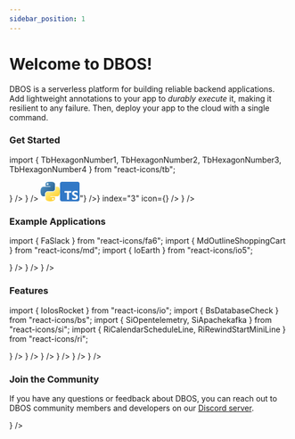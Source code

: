 ```yaml
---
sidebar_position: 1
---
```


# Welcome to DBOS!

DBOS is a serverless platform for building reliable backend applications.
Add lightweight annotations to your app to _durably execute_ it, making it resilient to any failure.
Then, deploy your app to the cloud with a single command.

### Get Started

import { TbHexagonNumber1, TbHexagonNumber2, TbHexagonNumber3, TbHexagonNumber4 } from "react-icons/tb";


<section className="row list">
  <IndexCardLink
    label="Deploy Your First App"
    href="/quickstart#deploy-your-first-app-to-the-cloud"
    description="Deploy an app to the cloud in minutes"
    index="1"
    icon={<TbHexagonNumber1 color="var(--ifm-color-primary-lightest)" size={30}/>}
  />
  <IndexCardLink
    label="Start Developing Locally"
    href="/quickstart#run-your-app-locally"
    description="Set up DBOS with a local Postgres database"
    index="2️"
    icon={<TbHexagonNumber2 color="var(--ifm-color-primary-lightest)" size={30}/>}
  />
  <IndexCardLink
    label="Build Crashproof Apps"
    href=""
    description={<HtmlToReactNode htmlString={"<a class='logo-button' href='/python/programming-guide'><img src='img/python-logo-only.svg' alt='python' width=35 title='Learn DBOS Python'/></a><a class='logo-button' href='/typescript/programming-guide'><img src='img/typescript-logo.svg' width=35 alt='typescript' title='Learn DBOS TypeScript'/></a>"} />}
    index="3"
    icon={<TbHexagonNumber3 color="var(--ifm-color-primary-lightest)" size={30}/>}
  />
  <IndexCardLink
    label="Explore Examples"
    href="/examples"
    description="See what you can build with DBOS"
    index="4"
    icon={<TbHexagonNumber4 color="var(--ifm-color-primary-lightest)" size={30}/>}
  />
</section>

### Example Applications
import { FaSlack } from "react-icons/fa6";
import { MdOutlineShoppingCart } from "react-icons/md";
import { IoEarth } from "react-icons/io5";

<section className="row list">
  <NarrowCardLink
    label="AI-Powered Slackbot"
    href="python/examples/rag-slackbot"
    description="Build a Slackbot that uses RAG to answer questions about previous Slack conversations."
    index="1"
    icon={<FaSlack color="white" size={30}/>}
  />
  <NarrowCardLink
    label="Widget Store"
    href="python/examples/widget-store"
    description="Use DBOS durable workflows to build an online storefront that's resilient to any failure."
    index="2"
    icon={<MdOutlineShoppingCart color="white" size={30}/>}
  />
  <NarrowCardLink
    label="Earthquake Tracker"
    href="python/examples/earthquake-tracker"
    description="Build a real-time earthquake dashboard by streaming data from the USGS into Postgres."
    index="3"
    icon={<IoEarth color="white" size={30}/>}
  />
</section>


### Features

import { IoIosRocket } from "react-icons/io";
import { BsDatabaseCheck } from "react-icons/bs";
import { SiOpentelemetry, SiApachekafka } from "react-icons/si";
import { RiCalendarScheduleLine, RiRewindStartMiniLine } from "react-icons/ri";


<section className="row list">
  <IndexCardLink
    label="Fast, Efficient Serverless"
    href="https://console.dbos.dev/"
    description="Experience serverless hosting 25x faster and 15x cheaper than AWS Lambda"
    index="1"
    icon={<IoIosRocket color="var(--ifm-color-primary-lightest)" size={30}/>}
  />
  <IndexCardLink
    label="Lightweight Durable Execution"
    href="/python/tutorials/workflow-tutorial"
    description="Annotate your code to make it resilient to any failure"
    index="2️"
    icon={<BsDatabaseCheck color="var(--ifm-color-primary-lightest)" size={30}/>}
  />
  <IndexCardLink
    label="Built-in Observability"
    href="/python/tutorials/logging-and-tracing"
    description="All your workflows automatically emit OpenTelemetry traces"
    index="3"
    icon={<SiOpentelemetry color="var(--ifm-color-primary-lightest)" size={30}/>}
  />
  <IndexCardLink
    label="Exactly-Once Event Processing"
    href="/typescript/tutorials/kafka-integration"
    description="Use durable workflows to process incoming events exactly-once"
    index="4"
    icon={<SiApachekafka color="var(--ifm-color-primary-lightest)" size={30}/>}
  />
  <IndexCardLink
    label="Scheduled Jobs"
    href="/python/tutorials/scheduled-workflows"
    description="Run your workflows exactly-once per time interval"
    index="5"
    icon={<RiCalendarScheduleLine color="var(--ifm-color-primary-lightest)" size={30}/>}
  />
  <IndexCardLink
    label="Time Travel"
    href="/cloud-tutorials/interactive-timetravel"
    description="Query your database as of any past point in time"
    index="6"
    icon={<RiRewindStartMiniLine color="var(--ifm-color-primary-lightest)" size={30}/>}
  />
</section>

### Join the Community

If you have any questions or feedback about DBOS, you can reach out to DBOS community members and developers on our [Discord server](https://discord.gg/fMwQjeW5zg).

<section className="row list">
  <IndexCardLarge
      label="Welcome to the DBOS Discord!"
      href="https://discord.gg/fMwQjeW5zg"
      description=""
      index="1"
      icon={<img src='img/discord-mark-blue.svg' />}
  />
</section>